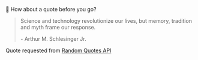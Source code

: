 📣 How about a quote before you go?

> Science and technology revolutionize our lives, but memory, tradition and myth frame our response.
>
> <p>- Arthur M. Schlesinger Jr.</p>

Quote requested from [Random Quotes API](https://github.com/lukePeavey/quotable)
